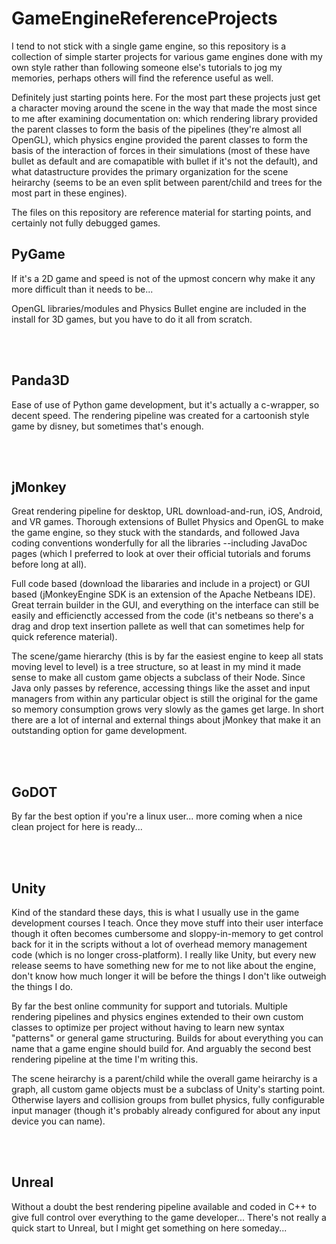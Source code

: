 # GameEngineReferenceProjects
I tend to not stick with a single game engine, so this repository is a collection of simple starter projects for various game engines done with my own style rather than following someone else's tutorials to jog my memories, perhaps others will find the reference useful as well.

Definitely just starting points here. For the most part these projects just get a character moving around the scene in the way that made the most since to me after examining documentation on: which rendering library provided the parent classes to form the basis of the pipelines (they're almost all OpenGL), which physics engine provided the parent classes to form the basis of the interaction of forces in their simulations (most of these have bullet as default and are comapatible with bullet if it's not the default), and what datastructure provides the primary organization for the scene heirarchy (seems to be an even split between parent/child and trees for the most part in these engines).

The files on this repository are reference material for starting points, and certainly not fully debugged games.


<h2>PyGame</h2>
If it's a 2D game and speed is not of the upmost concern why make it any more difficult than it needs to be...

OpenGL libraries/modules and Physics Bullet engine are included in the install for 3D games, but you have to do it all from scratch.


<br><br>

<h2>Panda3D</h2>
Ease of use of Python game development, but it's actually a c-wrapper, so decent speed. The rendering pipeline was created for a cartoonish style game by disney, but sometimes that's enough.

<br><br>

<h2>jMonkey</h2>
Great rendering pipeline for desktop, URL download-and-run, iOS, Android, and VR games. Thorough extensions of Bullet Physics and OpenGL to make the game engine, so they stuck with the standards, and followed Java coding conventions wonderfully for all the libraries --including JavaDoc pages (which I preferred to look at over their official tutorials and forums before long at all).

Full code based (download the libararies and include in a project) or GUI based (jMonkeyEngine SDK is an extension of the Apache Netbeans IDE). Great terrain builder in the GUI, and everything on the interface can still be easily and efficienctly accessed from the code (it's netbeans so there's a drag and drop text insertion pallete as well that can sometimes help for quick reference material).

The scene/game hierarchy (this is by far the easiest engine to keep all stats moving level to level) is a tree structure, so at least in my mind it made sense to make all custom game objects a subclass of their Node. Since Java only passes by reference, accessing things like the asset and input managers from within any particular object is still the original for the game so memory consumption grows very slowly as the games get large. In short there are a lot of internal and external things about jMonkey that make it an outstanding option for game development.


<br><br>

<h2>GoDOT</h2>
By far the best option if you're a linux user... more coming when a nice clean project for here is ready...



<br><br>

<h2>Unity</h2>
Kind of the standard these days, this is what I usually use in the game development courses I teach. Once they move stuff into their user interface though it often becomes cumbersome and sloppy-in-memory to get control back for it in the scripts without a lot of overhead memory management code (which is no longer cross-platform). I really like Unity, but every new release seems to have something new for me to not like about the engine, don't know how much longer it will be before the things I don't like outweigh the things I do.

By far the best online community for support and tutorials. Multiple rendering pipelines and physics engines extended to their own custom classes to optimize per project without having to learn new syntax "patterns" or general game structuring. Builds for about everything you can name that a game engine should build for. And arguably the second best rendering pipeline at the time I'm writing this. 

The scene heirarchy is a parent/child while the overall game heirarchy is a graph, all custom game objects must be a subclass of Unity's starting point. Otherwise layers and collision groups from bullet physics, fully configurable input manager (though it's probably already configured for about any input device you can name).


<br><br>
<h2>Unreal</h2>
Without a doubt the best rendering pipeline available and coded in C++ to give full control over everything to the game developer... There's not really a quick start to Unreal, but I might get something on here someday...

<br><br>
